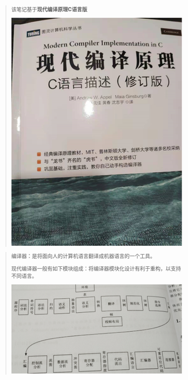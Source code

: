 > 该笔记基于**现代编译原理C语言版**
>
> ![image-20210715114302445](image/image-20210715114302445.png)

> 编译器：是将面向人的计算机语言翻译成机器语言的一个工具。
>
> 现代编译器一般有如下模块组成：将编译器模块化设计有利于重构，以支持不同语言。
>
> ![image-20210715114835141](image/image-20210715114835141.png)